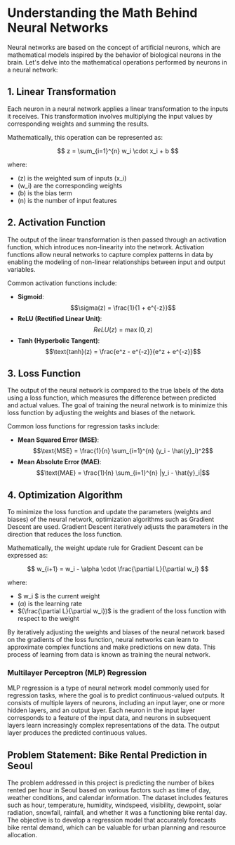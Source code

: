 # Understanding the Math Behind Neural Networks

Neural networks are based on the concept of artificial neurons, which are mathematical models inspired by the behavior of biological neurons in the brain. Let's delve into the mathematical operations performed by neurons in a neural network:

## 1. Linear Transformation

Each neuron in a neural network applies a linear transformation to the inputs it receives. This transformation involves multiplying the input values by corresponding weights and summing the results.

Mathematically, this operation can be represented as:

$$
z = \sum_{i=1}^{n} w_i \cdot x_i + b
$$

where:
- \(z\) is the weighted sum of inputs \(x_i\)
- \(w_i\) are the corresponding weights
- \(b\) is the bias term
- \(n\) is the number of input features

## 2. Activation Function

The output of the linear transformation is then passed through an activation function, which introduces non-linearity into the network. Activation functions allow neural networks to capture complex patterns in data by enabling the modeling of non-linear relationships between input and output variables.

Common activation functions include:
- **Sigmoid**: $$\sigma(z) = \frac{1}{1 + e^{-z}}$$
- **ReLU (Rectified Linear Unit)**: $$ReLU(z) = \max(0, z)$$
- **Tanh (Hyperbolic Tangent)**: $$\text{tanh}(z) = \frac{e^z - e^{-z}}{e^z + e^{-z}}$$

## 3. Loss Function

The output of the neural network is compared to the true labels of the data using a loss function, which measures the difference between predicted and actual values. The goal of training the neural network is to minimize this loss function by adjusting the weights and biases of the network.

Common loss functions for regression tasks include:
- **Mean Squared Error (MSE)**: $$\text{MSE} = \frac{1}{n} \sum_{i=1}^{n} (y_i - \hat{y}_i)^2$$
- **Mean Absolute Error (MAE)**: $$\text{MAE} = \frac{1}{n} \sum_{i=1}^{n} |y_i - \hat{y}_i|$$

## 4. Optimization Algorithm

To minimize the loss function and update the parameters (weights and biases) of the neural network, optimization algorithms such as Gradient Descent are used. Gradient Descent iteratively adjusts the parameters in the direction that reduces the loss function.

Mathematically, the weight update rule for Gradient Descent can be expressed as:

$$
w_{i+1} = w_i - \alpha \cdot \frac{\partial L}{\partial w_i}
$$

where:
- $ w_i $ is the current weight
- $(\alpha)$ is the learning rate
- $(\frac{\partial L}{\partial w_i})$ is the gradient of the loss function with respect to the weight

By iteratively adjusting the weights and biases of the neural network based on the gradients of the loss function, neural networks can learn to approximate complex functions and make predictions on new data. This process of learning from data is known as training the neural network.

### Multilayer Perceptron (MLP) Regression

MLP regression is a type of neural network model commonly used for regression tasks, where the goal is to predict continuous-valued outputs. It consists of multiple layers of neurons, including an input layer, one or more hidden layers, and an output layer. Each neuron in the input layer corresponds to a feature of the input data, and neurons in subsequent layers learn increasingly complex representations of the data. The output layer produces the predicted continuous values.

## Problem Statement: Bike Rental Prediction in Seoul

The problem addressed in this project is predicting the number of bikes rented per hour in Seoul based on various factors such as time of day, weather conditions, and calendar information. The dataset includes features such as hour, temperature, humidity, windspeed, visibility, dewpoint, solar radiation, snowfall, rainfall, and whether it was a functioning bike rental day. The objective is to develop a regression model that accurately forecasts bike rental demand, which can be valuable for urban planning and resource allocation.